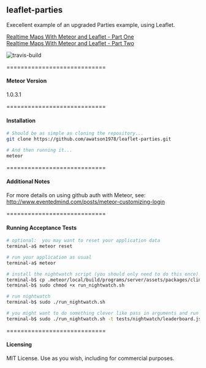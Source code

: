 ## leaflet-parties


Execellent example of an upgraded Parties example, using Leaflet.

[Realtime Maps With Meteor and Leaflet - Part One](http://asynchrotron.com/blog/2013/12/27/realtime-maps-with-meteor-and-leaflet/)  
[Realtime Maps With Meteor and Leaflet - Part Two](http://asynchrotron.com/blog/2013/12/28/realtime-maps-with-meteor-and-leaflet-part-2//)  

![travis-build](https://travis-ci.org/awatson1978/leaflet-parties.svg?branch=master)  

============================
#### Meteor Version  

1.0.3.1

============================
#### Installation  


````sh
# Should be as simple as cloning the repository...  
git clone https://github.com/awatson1978/leaflet-parties.git

# And then running it...
meteor
````


============================
#### Additional Notes


For more details on using github auth with Meteor, see:
http://www.eventedmind.com/posts/meteor-customizing-login


============================
#### Running Acceptance Tests  



````sh
# optional:  you may want to reset your application data
terminal-a$ meteor reset

# run your application as usual
terminal-a$ meteor

# install the nightwatch script (you should only need to do this once)
terminal-b$ cp .meteor/local/build/programs/server/assets/packages/clinical_nightwatch/launch_nightwatch_from_app_root.sh run_nightwatch.sh
terminal-b$ sudo chmod +x run_nightwatch.sh

# run nightwatch
terminal-b$ sudo ./run_nightwatch.sh

# you might want to do something clever like pass in arguments and run specific tests
terminal-b$ sudo ./run_nightwatch.sh -t tests/nightwatch/leaderboard.js
````

============================
#### Licensing

MIT License. Use as you wish, including for commercial purposes.

